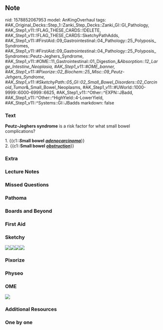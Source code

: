 ## Note
nid: 1578852067953
model: AnKingOverhaul
tags: #AK_Original_Decks::Step_1::Zanki_Step_Decks::Zanki_GI::GI_Pathology, #AK_Step1_v11::!FLAG_THESE_CARDS::!DELETE, #AK_Step1_v11::!FLAG_THESE_CARDS::SketchyPathAdds, #AK_Step1_v11::#FirstAid::09_Gastrointestinal::04_Pathology::25_Polyposis_Syndromes, #AK_Step1_v11::#FirstAid::09_Gastrointestinal::04_Pathology::25_Polyposis_Syndromes::Peutz-Jeghers_Syndrome, #AK_Step1_v11::#OME::11_Gastrointestinal::01_Digestion_&_Absorption::12_Large_Intestine_Neoplasia, #AK_Step1_v11::#OME_banner, #AK_Step1_v11::#Pixorize::02_Biochem::25_Misc::09_Peutz-Jehgers_Syndrome, #AK_Step1_v11::#SketchyPath::05_GI::02_Small_Bowel_Disorders::02_Carcinoid_Tumor_&_Small_Bowel_Neoplasms, #AK_Step1_v11::#UWorld::1000-9999::6000-6999::6625, #AK_Step1_v11::^Other::^EXPN::JBadd, #AK_Step1_v11::^Other::^HighYield::4-LowerYield, #AK_Step1_v11::^Systems::GI::JBadds
markdown: false

### Text
<b>Peutz-Jeghers syndrome</b> is a risk factor for what small bowel
complications?
<div>
  1. {{c1::<i><b>S</b></i><b>mall bowel</b>
  <b><u><i>adenocarcinoma</i></u></b>}}
</div>
<div>
  2. {{c1::<b>Small bowel</b> <i><b style=
  "text-decoration-line: underline;">obstruction</b></i>}}
</div>

### Extra


### Lecture Notes


### Missed Questions


### Pathoma


### Boards and Beyond


### First Aid


### Sketchy
<img src="Screen%20Shot%202020-01-12%20at%201.06.49%20PM.JPG"
class="resizer"><img src=
"Screen%20Shot%202020-01-12%20at%201.07.20%20PM.JPG" class=
"resizer"><img src=
"Screen%20Shot%202020-01-12%20at%201.07.32%20PM.JPG" class=
"resizer"><img src="Zoverall%20picture%20(44)_1566160514431.JPG"
class="resizer">

### Pixorize


### Physeo


### OME
<div class="ome-widget">
  <a href="https://onlinemeded.org?ref=anki"><img src=
  "_OME_AnkiFlashcards_General_4.png"></a>
</div>

### Additional Resources


### One by one

